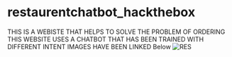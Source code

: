 # restaurentchatbot_hackthebox
THIS IS A WEBISTE THAT HELPS TO SOLVE THE PROBLEM OF ORDERING
THIS WEBSITE USES A CHATBOT THAT HAS BEEN TRAINED WITH DIFFERENT INTENT 
IMAGES HAVE BEEN LINKED Below
![RES](https://github.com/mm0177/restaurentchatbot_hackthebox/assets/113229869/56b0d4a3-c4f0-42d0-b722-5020a50b74d7)
